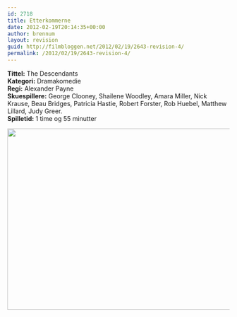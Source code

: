 ```yaml
---
id: 2718
title: Etterkommerne
date: 2012-02-19T20:14:35+00:00
author: brennum
layout: revision
guid: http://filmbloggen.net/2012/02/19/2643-revision-4/
permalink: /2012/02/19/2643-revision-4/
---
```

**Tittel:** The Descendants  
**Kategori:** Dramakomedie  
**Regi:** Alexander Payne  
**Skuespillere:** George Clooney, Shailene Woodley, Amara Miller, Nick Krause, Beau Bridges, Patricia Hastie, Robert Forster, Rob Huebel, Matthew Lillard, Judy Greer.  
**Spilletid:** 1 time og 55 minutter

<a href="http://filmbloggen.net/?attachment_id=2715" rel="attachment wp-att-2715"><img class="alignnone size-large wp-image-2715" src="http://filmbloggen.net/wp-content/uploads//2012/02/THE_DESCENDANTS-620x410.jpg" alt="" width="620" height="410" /></a>

&nbsp;